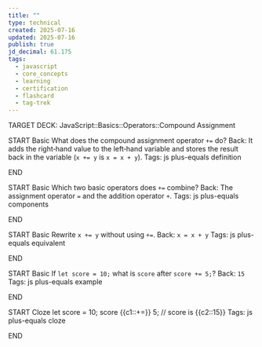 ```yaml
---
title: ""
type: technical
created: 2025-07-16
updated: 2025-07-16
publish: true
jd_decimal: 61.175
tags:
  - javascript
  - core_concepts
  - learning
  - certification
  - flashcard
  - tag-trek
---
```


TARGET DECK: JavaScript::Basics::Operators::Compound Assignment

START
Basic
What does the compound assignment operator <code>+=</code> do?
Back: It adds the right‑hand value to the left‑hand variable and stores the result back in the variable (<code>x += y</code> is <code>x = x + y</code>).
Tags: js plus-equals definition
<!--ID: 1752719298618-->

END

START
Basic
Which two basic operators does <code>+=</code> combine?
Back: The assignment operator <code>=</code> and the addition operator <code>+</code>.
Tags: js plus-equals components
<!--ID: 1752719298620-->

END

START
Basic
Rewrite <code>x += y</code> without using <code>+=</code>.
Back: <code>x = x + y</code>
Tags: js plus-equals equivalent
<!--ID: 1752719298622-->

END

START
Basic
If <code>let score = 10;</code> what is <code>score</code> after <code>score += 5;</code>?
Back: <code>15</code>
Tags: js plus-equals example
<!--ID: 1752719298623-->

END

START
Cloze
let score = 10;
score {{c1::+=}} 5; // score is {{c2::15}}
Tags: js plus-equals cloze
<!--ID: 1752719298624-->

END
